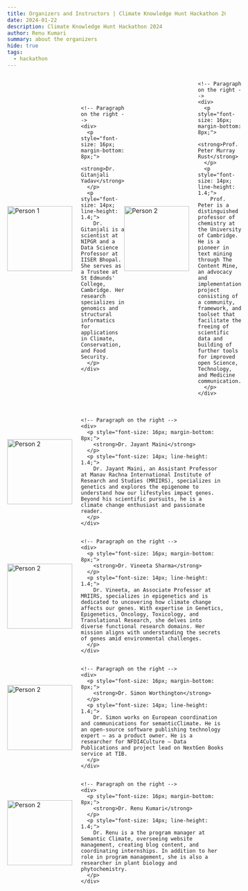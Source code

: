```yaml
---
title: Organizers and Instructors | Climate Knowledge Hunt Hackathon 2024
date: 2024-01-22
description: Climate Knowledge Hunt Hackathon 2024
author: Renu Kumari
summary: about the organizers
hide: true
tags:
  - hackathon
---
```



<div style="display: flex; align-items: center; margin-bottom: 20px;">

  <!-- Person 1 -->
  <div style="flex: 1; display: flex; align-items: center;">
    <!-- Image on the left (Person 1) -->
    <img src="/p/static/img/GY_photo.png" alt="Person 1" style="width: 150px; height: 150px; object-fit: cover; margin-right: 20px;">

    <!-- Paragraph on the right -->
    <div>
      <p style="font-size: 16px; margin-bottom: 8px;">
        <strong>Dr. Gitanjali Yadav</strong>
      </p>
      <p style="font-size: 14px; line-height: 1.4;">
        Dr. Gitanjali is a scientist at NIPGR and a Data Science Professor at IISER Bhopal. She serves as a Trustee at St Edmunds' College, Cambridge. Her research specializes in genomics and structural informatics for applications in Climate, Conservation, and Food Security.
      </p>
    </div>
  </div>

  <!-- Person 2 -->
  <div style="flex: 1; display: flex; align-items: center;">
    <!-- Image on the left (Person 2) -->
    <img src="/p/static/img/PMR_photo.png" alt="Person 2" style="width: 150px; height: 150px; object-fit: cover; margin-right: 20px;">

    <!-- Paragraph on the right -->
    <div>
      <p style="font-size: 16px; margin-bottom: 8px;">
        <strong>Prof. Peter Murray Rust</strong>
      </p>
      <p style="font-size: 14px; line-height: 1.4;">
        Prof. Peter is a distinguished professor of chemistry at the University of Cambridge. He is a pioneer in text mining through The Content Mine, an advocacy and implementation project consisting of a community, framework, and toolset that facilitate the freeing of scientific data and building of further tools for improved open Science, Technology, and Medicine communication.
      </p>
    </div>
  </div>
</div>
 
  <!-- Person 3 -->
  <div style="flex: 1; display: flex; align-items: center;">
    <!-- Image on the left (Person 3) -->
    <img src="/p/static/img/jayant_maini.jpg" alt="Person 2" style="width: 150px; height: 150px; object-fit: cover; margin-right: 20px;">

    <!-- Paragraph on the right -->
    <div>
      <p style="font-size: 16px; margin-bottom: 8px;">
        <strong>Dr. Jayant Maini</strong>
      </p>
      <p style="font-size: 14px; line-height: 1.4;">
        Dr. Jayant Maini, an Assistant Professor at Manav Rachna International Institute of Research and Studies (MRIIRS), specializes in genetics and explores the epigenome to understand how our lifestyles impact genes. Beyond his scientific pursuits, he is a climate change enthusiast and passionate reader.
      </p>
    </div>
  </div>
</div> 

 <!-- Person 4 -->
  <div style="flex: 1; display: flex; align-items: center;">
    <!-- Image on the left (Person 4) -->
    <img src="/p/static/img/vineeta_sharma.jpg" alt="Person 2" style="width: 150px; height: 150px; object-fit: cover; margin-right: 20px;">

    <!-- Paragraph on the right -->
    <div>
      <p style="font-size: 16px; margin-bottom: 8px;">
        <strong>Dr. Vineeta Sharma</strong>
      </p>
      <p style="font-size: 14px; line-height: 1.4;">
        Dr. Vineeta, an Associate Professor at MRIIRS, specializes in epigenetics and is dedicated to uncovering how climate change affects our genes. With expertise in Genetics, Epigenetics, Oncology, Toxicology, and Translational Research, she delves into diverse functional research domains. Her mission aligns with understanding the secrets of genes amid environmental challenges.
      </p>
    </div>
  </div>
</div>

<!-- Person 5 -->
  <div style="flex: 1; display: flex; align-items: center;">
    <!-- Image on the left (Person 5) -->
    <img src="/p/static/img/simon_worthington.jpg" alt="Person 2" style="width: 150px; height: 150px; object-fit: cover; margin-right: 20px;">

    <!-- Paragraph on the right -->
    <div>
      <p style="font-size: 16px; margin-bottom: 8px;">
        <strong>Dr. Simon Worthington</strong>
      </p>
      <p style="font-size: 14px; line-height: 1.4;">
        Dr. Simon works on European coordination and communications for semanticClimate. He is an open-source software publishing technology expert – as a product owner. He is a researcher for NFDI4Culture – Data Publications and project lead on NextGen Books service at TIB.
      </p>
    </div>
  </div>
</div>

<!-- Person 6 -->
  <div style="flex: 1; display: flex; align-items: center;">
    <!-- Image on the left (Person 6) -->
    <img src="/p/static/img/Renu.jpg" alt="Person 2" style="width: 150px; height: 150px; object-fit: cover; margin-right: 20px;">

    <!-- Paragraph on the right -->
    <div>
      <p style="font-size: 16px; margin-bottom: 8px;">
        <strong>Dr. Renu Kumari</strong>
      </p>
      <p style="font-size: 14px; line-height: 1.4;">
        Dr. Renu is a the program manager at Semantic Climate, overseeing website management, creating blog content, and coordinating internships. In addition to her role in program management, she is also a researcher in plant biology and phytochemistry.
      </p>
    </div>
  </div>
</div>
